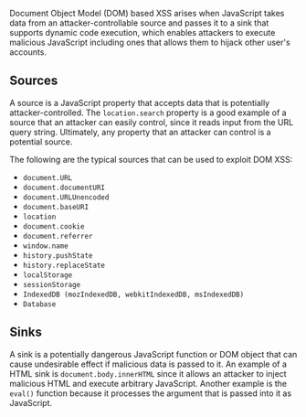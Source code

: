 Document Object Model (DOM) based XSS arises when JavaScript takes data from an attacker-controllable source and passes it to a sink that supports dynamic code execution, which enables attackers to execute malicious JavaScript including ones that allows them to hijack other user's accounts.
## Sources
A source is a JavaScript property that accepts data that is potentially attacker-controlled. The `location.search` property is a good example of a source that an attacker can easily control, since it reads input from the URL query string. Ultimately, any property that an attacker can control is a potential source.

The following are the typical sources that can be used to exploit DOM XSS:
- `document.URL`
- `document.documentURI`
- `document.URLUnencoded`
- `document.baseURI`
- `location`
- `document.cookie`
- `document.referrer`
- `window.name`
- `history.pushState`
- `history.replaceState`
- `localStorage`
- `sessionStorage`
- `IndexedDB (mozIndexedDB, webkitIndexedDB, msIndexedDB)`
- `Database`
## Sinks
A sink is a potentially dangerous JavaScript function or DOM object that can cause undesirable effect if malicious data is passed to it. An example of a HTML sink is `document.body.innerHTML` since it allows an attacker to inject malicious HTML and execute arbitrary JavaScript. Another example is the `eval()` function because it processes the argument that is passed into it as JavaScript.